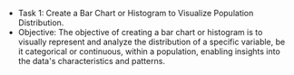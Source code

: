 * Task 1: Create a Bar Chart or Histogram to Visualize Population Distribution.
* Objective: The objective of creating a bar chart or histogram is to visually represent and analyze the distribution of a specific variable, be it categorical or continuous, within a population, enabling insights into the data's characteristics and patterns.
